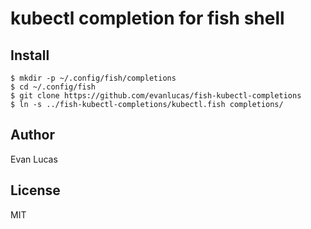 # kubectl completion for fish shell

## Install

```fish
$ mkdir -p ~/.config/fish/completions
$ cd ~/.config/fish
$ git clone https://github.com/evanlucas/fish-kubectl-completions
$ ln -s ../fish-kubectl-completions/kubectl.fish completions/
```

## Author

Evan Lucas

## License

MIT
